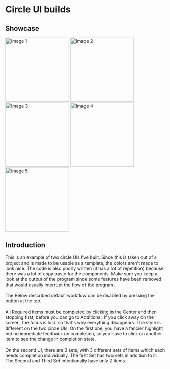 # Circle UI builds

## Showcase

<image src = './assets/screenshot 1.png' width = "200px" alt = "Image 1"></image>
<image src = './assets/screenshot 2.png' width = "200px" alt = "Image 2"></image>
<image src = './assets/screenshot 3.png' width = "200px" alt = "Image 3"></image>
<image src = './assets/screenshot 4.png' width = "200px" alt = "Image 4"></image>
<image src = './assets/screenshot 5.png' width = "200px" alt = "Image 5"></image>

## Introduction

This is an example of two circle UIs I've built. 
Since this is taken out of a project and is made to be usable as a template, 
the colors aren't made to look nice. The code is also poorly written (it has a lot of
repetition) because there was a lot of copy paste for the components.
Make sure you keep a look at the output of the program since some features 
have been removed that would usually interrupt the flow of the program. <br><br> 
The Below described default workflow can be disabled
by pressing the button at the top. <br><br> All Required items must be completed by clicking in 
the Center and then stopping first, before you can go to Additional. If you click 
away on the screen, the focus is lost. so that's why everything disappears. The 
style is different on the two circle UIs. On the first one, you have a fancier 
highlight but no immediate feedback on completion, so you have to click on another 
item to see the change in completion state. <br><br>On the second UI, there are 3 sets, 
with 3 different sets of items which each needs completion individually. The first 
Set has two sets in addition to it. The Second and Third Set intentionally have only 
2 items.